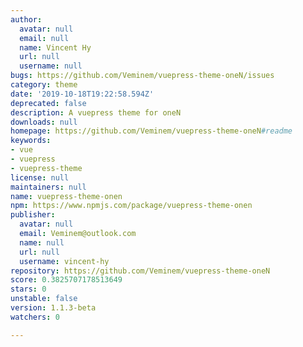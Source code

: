 ```yaml
---
author:
  avatar: null
  email: null
  name: Vincent Hy
  url: null
  username: null
bugs: https://github.com/Veminem/vuepress-theme-oneN/issues
category: theme
date: '2019-10-18T19:22:58.594Z'
deprecated: false
description: A vuepress theme for oneN
downloads: null
homepage: https://github.com/Veminem/vuepress-theme-oneN#readme
keywords:
- vue
- vuepress
- vuepress-theme
license: null
maintainers: null
name: vuepress-theme-onen
npm: https://www.npmjs.com/package/vuepress-theme-onen
publisher:
  avatar: null
  email: Veminem@outlook.com
  name: null
  url: null
  username: vincent-hy
repository: https://github.com/Veminem/vuepress-theme-oneN
score: 0.3825707178513649
stars: 0
unstable: false
version: 1.1.3-beta
watchers: 0

---
```


